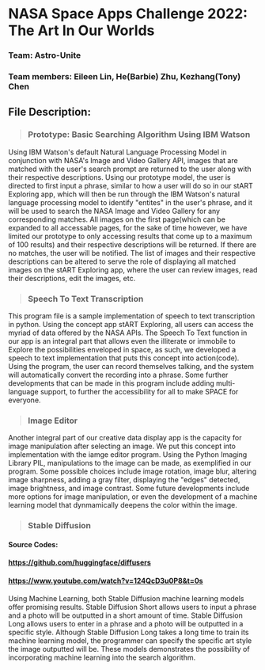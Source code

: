 # NASA Space Apps Challenge 2022: The Art In Our Worlds

### Team: Astro-Unite ###

### Team members: Eileen Lin, He(Barbie) Zhu, Kezhang(Tony) Chen ###


## File Description: ##

> ### Prototype: Basic Searching Algorithm Using IBM Watson ###

Using IBM Watson's default Natural Language Processing Model in conjunction with NASA's Image and Video Gallery API, images that are matched with the user's search prompt are returned to the user along with their respective descriptions. Using our prototype model, the user is directed to first input a phrase, similar to how a user will do so in our stART Exploring app, which will then be run through the IBM Watson's natural language processing model to identify "entites" in the user's phrase, and it will be used to search the NASA Image and Video Gallery for any corresponding matches. All images on the first page(which can be expanded to all accessable pages, for the sake of time however, we have limited our prototype to only accessing results that come up to a maximum of 100 results) and their respective descriptions will be returned. If there are no matches, the user will be notified. The list of images and their respective descriptions can be altered to serve the role of displaying all matched images on the stART Exploring app, where the user can review images, read their descriptions, edit the images, etc.

> ### Speech To Text Transcription ###

This program file is a sample implementation of speech to text transcription in python. Using the concept app stART Exploring, all users can access the myriad of data offered by the NASA APIs. The Speech To Text function in our app is an integral part that allows even the illiterate or immobile to Explore the possibilities enveloped in space, as such, we developed a speech to text implementation that puts this concept into action(code). Using the program, the user can record themselves talking, and the system will automatically convert the recording into a phrase. Some further developments that can be made in this program include adding multi-language support, to further the accessibility for all to make SPACE for everyone.

> ### Image Editor ###

Another integral part of our creative data display app is the capacity for image manipulation after selecting an image. We put this concept into implementation with the iamge editor program. Using the Python Imaging Library PIL, manipulations to the image can be made, as exemplified in our program. Some possible choices include image rotation, image blur, altering image sharpness, adding a gray filter, displaying the "edges" detected, image brightness, and image contrast. Some future developments include more options for image manipulation, or even the development of a machine learning model that dynmamically deepens the color within the image.

> ### Stable Diffusion  ###

#### Source Codes: ####
#### https://github.com/huggingface/diffusers #####
#### https://www.youtube.com/watch?v=124QcD3u0P8&t=0s #####
Using Machine Learning, both Stable Diffusion machine learning models offer promising results. Stable Diffusion Short allows users to input a phrase and a photo will be outputted in a short amount of time. Stable Diffusion Long allows users to enter in a phrase and a photo will be outputted in a specific style. Although Stable Diffusion Long takes a long time to train its machine learning model, the programmer can specify the specific art style the image outputted will be. These models demonstrates the possibility of incorporating machine learning into the search algorithm.
